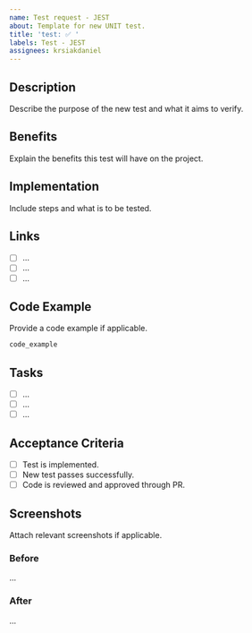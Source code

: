 ```yaml
---
name: Test request - JEST
about: Template for new UNIT test.
title: 'test: ✅ '
labels: Test - JEST
assignees: krsiakdaniel
---
```


## Description

Describe the purpose of the new test and what it aims to verify.

## Benefits

Explain the benefits this test will have on the project.

## Implementation

Include steps and what is to be tested.

## Links

- [ ] ...
- [ ] ...
- [ ] ...

## Code Example

Provide a code example if applicable.

```ts
code_example
```

## Tasks

- [ ] ...
- [ ] ...
- [ ] ...

## Acceptance Criteria

- [ ] Test is implemented.
- [ ] New test passes successfully.
- [ ] Code is reviewed and approved through PR.

## Screenshots

Attach relevant screenshots if applicable.

### Before

...

### After

...
